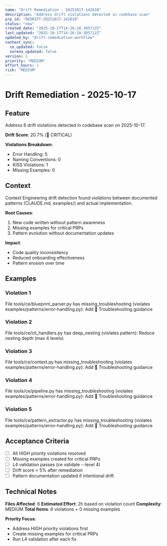 ```yaml
---
name: "Drift Remediation - 20251017-142610"
description: "Address drift violations detected in codebase scan"
prp_id: "DEDRIFT-20251017-142610"
status: "new"
created_date: "2025-10-17T14:26:10.305712Z"
last_updated: "2025-10-17T14:26:10.305712Z"
updated_by: "drift-remediation-workflow"
context_sync:
  ce_updated: false
  serena_updated: false
version: 1
priority: "MEDIUM"
effort_hours: 1
risk: "MEDIUM"
---
```


# Drift Remediation - 2025-10-17

## Feature

Address 6 drift violations detected in codebase scan on 2025-10-17.

**Drift Score**: 20.7% (🚨 CRITICAL)

**Violations Breakdown**:
- Error Handling: 5
- Naming Conventions: 0
- KISS Violations: 1
- Missing Examples: 0

## Context

Context Engineering drift detection found violations between documented patterns (CLAUDE.md, examples/) and actual implementation.

**Root Causes**:
1. New code written without pattern awareness
2. Missing examples for critical PRPs
3. Pattern evolution without documentation updates

**Impact**:
- Code quality inconsistency
- Reduced onboarding effectiveness
- Pattern erosion over time

## Examples

### Violation 1

File tools/ce/blueprint_parser.py has missing_troubleshooting (violates examples/patterns/error-handling.py): Add 🔧 Troubleshooting guidance

### Violation 2

File tools/ce/cli_handlers.py has deep_nesting (violates pattern): Reduce nesting depth (max 4 levels)

### Violation 3

File tools/ce/context.py has missing_troubleshooting (violates examples/patterns/error-handling.py): Add 🔧 Troubleshooting guidance

### Violation 4

File tools/ce/pipeline.py has missing_troubleshooting (violates examples/patterns/error-handling.py): Add 🔧 Troubleshooting guidance

### Violation 5

File tools/ce/pattern_extractor.py has missing_troubleshooting (violates examples/patterns/error-handling.py): Add 🔧 Troubleshooting guidance

## Acceptance Criteria

- [ ] All HIGH priority violations resolved
- [ ] Missing examples created for critical PRPs
- [ ] L4 validation passes (ce validate --level 4)
- [ ] Drift score < 5% after remediation
- [ ] Pattern documentation updated if intentional drift

## Technical Notes

**Files Affected**: 6
**Estimated Effort**: 2h based on violation count
**Complexity**: MEDIUM
**Total Items**: 6 violations + 0 missing examples

**Priority Focus**:
- Address HIGH priority violations first
- Create missing examples for critical PRPs
- Run L4 validation after each fix
